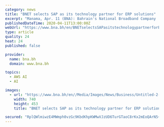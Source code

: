 ```yaml
---
category: news
title: "BNET selects SAP as its technology partner for ERP solutions"
excerpt: "Manama, Apr. 11 (BNA): Bahrain's National Broadband Company ‘BNET’ has announced the selection of SAP as its technology partner to implement cloud based ERP (Enterprise Resource Planning) Solutions built on Amazon Web Services (AWS). This step forms ... specifically in areas related to artificial intelligence, process automation, data ..."
publishedDateTime: 2020-04-11T13:00:00Z
webUrl: "https://www.bna.bh/en/BNETselectsSAPasitstechnologypartnerforERPsolutions.aspx?cms=q8FmFJgiscL2fwIzON1%2bDuxemJXsCeSfAHEc%2b%2fho5j4%3d"
type: article
quality: 24
heat: 24
published: false

provider:
  name: bna.bh
  domain: www.bna.bh

topics:
  - AWS AI
  - AI

images:
  - url: "https://www.bna.bh/en//Media/Images/News/Business/Untitled-2-f6ac2918-c548-4948-9516-2a670c81d2a1.jpeg"
    width: 740
    height: 453
    title: "BNET selects SAP as its technology partner for ERP solutions"

secured: "RplQWlmiwzE4MWmph0vzGc9KbdKhpKWMwVJzUD6TurGTaoC8rKx2mEoQArN5+/5LLHvn4yQGF4oZYyXiTmx1QFkcUOC3a8Ep24hK9o1lhXagQWddqsq1zbcxhq6CQ7KEDtIGy14xcjGv+1SEQhVrsvhWqgVeBTyGoVc+Vdg9PjzP4KPhgUc1cmn7DZTlzP3ta2fKdXaHudqw5Leks270SsrO1TmQ3g+mufBaPzgW4PEYBrgD7+pkiLgh8E2Uoo6Gn7mj1C0AiLaNu5R2qIYwBZTqiDU8UQ/ChZRN7b9opoqYGI1VtDW+yAn+mZ9tgPO8SuWVDD4RQIn5npEKxAKKAwQDgAyzukEqDGraZrXQji9CqiMNK8twSAb62VKOiTcqcr/ruqfLAaO9osnODIImF3hKZbs9DIvtRX+C1INOYgQmePTr5LHn+SQ7OsJD7mecaX7LuSAxQvYjRG2lYCZA3aGsOL7CAWydsFXbJYzRZxY=;UruOYMDmGJzetNFawOtmuQ=="
---
```


